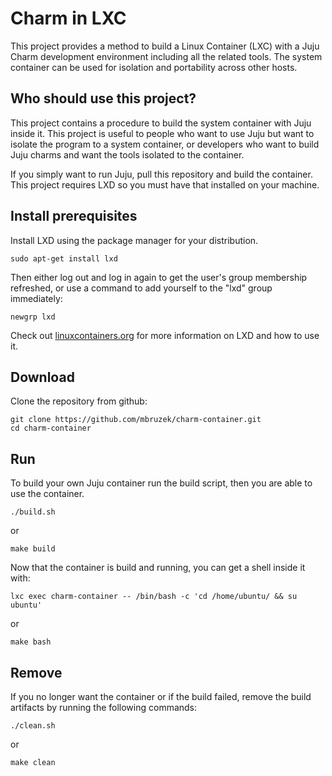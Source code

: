# Charm in LXC

This project provides a method to build a Linux Container (LXC) with
a Juju Charm development environment including all the related tools. The
system container can be used for isolation and portability across other hosts.

## Who should use this project?

This project contains a procedure to build the system container with Juju
inside it. This project is useful to people who want to use Juju but want to
isolate the program to a system container, or developers who want to build
Juju charms and want the tools isolated to the container.

If you simply want to run Juju, pull this repository and build the container.
This project requires LXD so you must have that installed on your machine.

## Install prerequisites

Install LXD using the package manager for your distribution.

```Shell
sudo apt-get install lxd
```
Then either log out and log in again to get the user's group membership
refreshed, or use a command to add yourself to the "lxd" group immediately:

```Shell
newgrp lxd
```

Check out [linuxcontainers.org](https://linuxcontainers.org/lxd/) for more
information on LXD and how to use it.

## Download

Clone the repository from github:

```Shell
git clone https://github.com/mbruzek/charm-container.git
cd charm-container
```

## Run

To build your own Juju container run the build script, then you are
able to use the container.

```Shell
./build.sh
```
or
```Shell
make build
```

Now that the container is build and running, you can get a shell inside it
with:

```Shell
lxc exec charm-container -- /bin/bash -c 'cd /home/ubuntu/ && su ubuntu'
```
or
```Shell
make bash
```

## Remove

If you no longer want the container or if the build failed, remove the build
artifacts by running the following commands:  

```Shell
./clean.sh
```
or
```Shell
make clean
```
